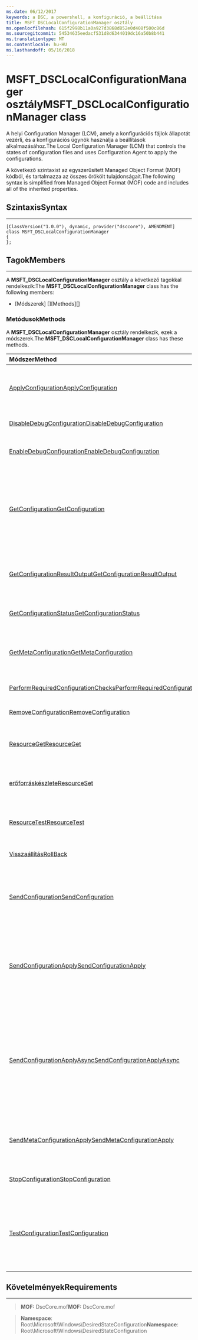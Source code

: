 ```yaml
---
ms.date: 06/12/2017
keywords: a DSC, a powershell, a konfiguráció, a beállítása
title: MSFT_DSCLocalConfigurationManager osztály
ms.openlocfilehash: 615f2998b11a0a927d3868d852e0d408f500c86d
ms.sourcegitcommit: 54534635eedacf531d8d6344019dc16a50b8b441
ms.translationtype: MT
ms.contentlocale: hu-HU
ms.lasthandoff: 05/16/2018
---
```

# <a name="msftdsclocalconfigurationmanager-class"></a><span data-ttu-id="5fd81-103">MSFT_DSCLocalConfigurationManager osztály</span><span class="sxs-lookup"><span data-stu-id="5fd81-103">MSFT_DSCLocalConfigurationManager class</span></span>

<span data-ttu-id="5fd81-104">A helyi Configuration Manager (LCM), amely a konfigurációs fájlok állapotát vezérli, és a konfigurációs ügynök használja a beállítások alkalmazásához.</span><span class="sxs-lookup"><span data-stu-id="5fd81-104">The Local Configuration Manager (LCM) that controls the states of configuration files and uses Configuration Agent to apply the configurations.</span></span>

<span data-ttu-id="5fd81-105">A következő szintaxist az egyszerűsített Managed Object Format (MOF) kódból, és tartalmazza az összes örökölt tulajdonságait.</span><span class="sxs-lookup"><span data-stu-id="5fd81-105">The following syntax is simplified from Managed Object Format (MOF) code and includes all of the inherited properties.</span></span>

## <a name="syntax"></a><span data-ttu-id="5fd81-106">Szintaxis</span><span class="sxs-lookup"><span data-stu-id="5fd81-106">Syntax</span></span>
------

``` syntax
[ClassVersion("1.0.0"), dynamic, provider("dsccore"), AMENDMENT]
class MSFT_DSCLocalConfigurationManager
{
};
```

## <a name="members"></a><span data-ttu-id="5fd81-107">Tagok</span><span class="sxs-lookup"><span data-stu-id="5fd81-107">Members</span></span>
-------

<span data-ttu-id="5fd81-108">A **MSFT_DSCLocalConfigurationManager** osztály a következő tagokkal rendelkezik:</span><span class="sxs-lookup"><span data-stu-id="5fd81-108">The **MSFT_DSCLocalConfigurationManager** class has the following members:</span></span>

-   <span data-ttu-id="5fd81-109">[Módszerek] []</span><span class="sxs-lookup"><span data-stu-id="5fd81-109">[Methods][]</span></span>

### <a name="methods"></a><span data-ttu-id="5fd81-110">Metódusok</span><span class="sxs-lookup"><span data-stu-id="5fd81-110">Methods</span></span>

<span data-ttu-id="5fd81-111">A **MSFT_DSCLocalConfigurationManager** osztály rendelkezik, ezek a módszerek.</span><span class="sxs-lookup"><span data-stu-id="5fd81-111">The **MSFT_DSCLocalConfigurationManager** class has these methods.</span></span>

|<span data-ttu-id="5fd81-112">Módszer</span><span class="sxs-lookup"><span data-stu-id="5fd81-112">Method</span></span> |<span data-ttu-id="5fd81-113">Leírás</span><span class="sxs-lookup"><span data-stu-id="5fd81-113">Description</span></span> |
|:--- |:---|
| [<span data-ttu-id="5fd81-114">ApplyConfiguration</span><span class="sxs-lookup"><span data-stu-id="5fd81-114">ApplyConfiguration</span></span>](msft-dsclocalconfigurationmanager-applyconfiguration.md)| <span data-ttu-id="5fd81-115">A konfigurációs ügynök használja a beállítások, amelyek függőben van.</span><span class="sxs-lookup"><span data-stu-id="5fd81-115">Uses the Configuration Agent to apply the configuration that is pending.</span></span>|
| [<span data-ttu-id="5fd81-116">DisableDebugConfiguration</span><span class="sxs-lookup"><span data-stu-id="5fd81-116">DisableDebugConfiguration</span></span>](msft-dsclocalconfigurationmanager-disabledebugconfiguration.md)| <span data-ttu-id="5fd81-117">Letiltja a DSC-erőforrás hibakeresés.</span><span class="sxs-lookup"><span data-stu-id="5fd81-117">Disables DSC resource debugging.</span></span>|
| [<span data-ttu-id="5fd81-118">EnableDebugConfiguration</span><span class="sxs-lookup"><span data-stu-id="5fd81-118">EnableDebugConfiguration</span></span>](msft-dsclocalconfigurationmanager-enabledebugconfiguration.md)| <span data-ttu-id="5fd81-119">A DSC-erőforrás hibakeresésének engedélyezése.</span><span class="sxs-lookup"><span data-stu-id="5fd81-119">Enables DSC resource debugging.</span></span>|
| [<span data-ttu-id="5fd81-120">GetConfiguration</span><span class="sxs-lookup"><span data-stu-id="5fd81-120">GetConfiguration</span></span>](msft-dsclocalconfigurationmanager-getconfiguration.md)| <span data-ttu-id="5fd81-121">A konfigurációs dokumentum küld a felügyelt csomóponthoz, és használja a **beolvasása** módszert a beállítások a konfigurációs ügynök.</span><span class="sxs-lookup"><span data-stu-id="5fd81-121">Sends the configuration document to the managed node and uses the **Get** method of the Configuration Agent to apply the configuration.</span></span>|
| [<span data-ttu-id="5fd81-122">GetConfigurationResultOutput</span><span class="sxs-lookup"><span data-stu-id="5fd81-122">GetConfigurationResultOutput</span></span>](msft-dsclocalconfigurationmanager-getconfigurationresultoutput.md)| <span data-ttu-id="5fd81-123">Egy adott feladat vonatkozó konfigurációs ügynök kimenetének beolvasása.</span><span class="sxs-lookup"><span data-stu-id="5fd81-123">Gets the Configuration Agent output relating to a specific job.</span></span>|
| [<span data-ttu-id="5fd81-124">GetConfigurationStatus</span><span class="sxs-lookup"><span data-stu-id="5fd81-124">GetConfigurationStatus</span></span>](msft-dsclocalconfigurationmanager-getconfigurationstatus.md)| <span data-ttu-id="5fd81-125">A konfigurációs állapotának előzménye beolvasása.</span><span class="sxs-lookup"><span data-stu-id="5fd81-125">Get the configuration status history.</span></span>|
| [<span data-ttu-id="5fd81-126">GetMetaConfiguration</span><span class="sxs-lookup"><span data-stu-id="5fd81-126">GetMetaConfiguration</span></span>](msft-dsclocalconfigurationmanager-getmetaconfiguration.md)| <span data-ttu-id="5fd81-127">Lekérdezi a megadott konfigurációs ügynök szabályozzák, hogy LCM beállításokat.</span><span class="sxs-lookup"><span data-stu-id="5fd81-127">Gets the LCM settings that are used to control Configuration Agent.</span></span>|
| [<span data-ttu-id="5fd81-128">PerformRequiredConfigurationChecks</span><span class="sxs-lookup"><span data-stu-id="5fd81-128">PerformRequiredConfigurationChecks</span></span>](msft-dsclocalconfigurationmanager-performrequiredconfigurationchecks.md)| <span data-ttu-id="5fd81-129">A konzisztencia-ellenőrzés indítása.</span><span class="sxs-lookup"><span data-stu-id="5fd81-129">Starts the consistency check.</span></span>|
| [<span data-ttu-id="5fd81-130">RemoveConfiguration</span><span class="sxs-lookup"><span data-stu-id="5fd81-130">RemoveConfiguration</span></span>](msft-dsclocalconfigurationmanager-removeconfiguration.md)| <span data-ttu-id="5fd81-131">Eltávolítja a konfigurációs fájlok.</span><span class="sxs-lookup"><span data-stu-id="5fd81-131">Removes the configuration files.</span></span>|
| [<span data-ttu-id="5fd81-132">ResourceGet</span><span class="sxs-lookup"><span data-stu-id="5fd81-132">ResourceGet</span></span>](msft-dsclocalconfigurationmanager-resourceget.md)| <span data-ttu-id="5fd81-133">Közvetlenül meghívja a **beolvasása** DSC erőforrás metódust.</span><span class="sxs-lookup"><span data-stu-id="5fd81-133">Directly calls the **Get** method of a DSC resource.</span></span>|
| [<span data-ttu-id="5fd81-134">erőforráskészlete</span><span class="sxs-lookup"><span data-stu-id="5fd81-134">ResourceSet</span></span>](msft-dsclocalconfigurationmanager-resourceset.md)| <span data-ttu-id="5fd81-135">Közvetlenül meghívja a **beállítása** DSC erőforrás metódust.</span><span class="sxs-lookup"><span data-stu-id="5fd81-135">Directly calls the **Set** method of a DSC resource.</span></span>|
| [<span data-ttu-id="5fd81-136">ResourceTest</span><span class="sxs-lookup"><span data-stu-id="5fd81-136">ResourceTest</span></span>](msft-dsclocalconfigurationmanager-resourcetest.md)| <span data-ttu-id="5fd81-137">Közvetlenül meghívja a **teszt** DSC erőforrás metódust.</span><span class="sxs-lookup"><span data-stu-id="5fd81-137">Directly calls the **Test** method of a DSC resource.</span></span>|
| [<span data-ttu-id="5fd81-138">Visszaállítás</span><span class="sxs-lookup"><span data-stu-id="5fd81-138">RollBack</span></span>](msft-dsclocalconfigurationmanager-rollback.md)| <span data-ttu-id="5fd81-139">Vissza az előző konfigurációt összesíti.</span><span class="sxs-lookup"><span data-stu-id="5fd81-139">Rolls back to a previous configuration.</span></span>|
| [<span data-ttu-id="5fd81-140">SendConfiguration</span><span class="sxs-lookup"><span data-stu-id="5fd81-140">SendConfiguration</span></span>](msft-dsclocalconfigurationmanager-sendconfiguration.md)| <span data-ttu-id="5fd81-141">A konfigurációs dokumentum küld a felügyelt csomóponthoz, és menti a függőben lévő módosítása.</span><span class="sxs-lookup"><span data-stu-id="5fd81-141">Sends the configuration document to the managed node and saves it as a pending change.</span></span>|
| [<span data-ttu-id="5fd81-142">SendConfigurationApply</span><span class="sxs-lookup"><span data-stu-id="5fd81-142">SendConfigurationApply</span></span>](msft-dsclocalconfigurationmanager-sendconfigurationapply.md)| <span data-ttu-id="5fd81-143">A konfigurációs dokumentum küld a felügyelt csomóponthoz, és a konfigurációs ügynök segítségével a konfiguráció alkalmazásához.</span><span class="sxs-lookup"><span data-stu-id="5fd81-143">Sends the configuration document to the managed node and uses the Configuration Agent to apply the configuration.</span></span>|
| [<span data-ttu-id="5fd81-144">SendConfigurationApplyAsync</span><span class="sxs-lookup"><span data-stu-id="5fd81-144">SendConfigurationApplyAsync</span></span>](msft-dsclocalconfigurationmanager-sendconfigurationapplyasync.md)| <span data-ttu-id="5fd81-145">A konfigurációs dokumentum küldeni a felügyelt csomóponthoz, és indítsa el a beállítások a konfigurációs ügynök használatával.</span><span class="sxs-lookup"><span data-stu-id="5fd81-145">Send the configuration document to the managed node and start using the Configuration Agent to apply the configuration.</span></span> <span data-ttu-id="5fd81-146">Használható GetConfigurationResultOutput eredmény kimeneti beolvasásához.</span><span class="sxs-lookup"><span data-stu-id="5fd81-146">Use GetConfigurationResultOutput to retrieve result output.</span></span>|
| [<span data-ttu-id="5fd81-147">SendMetaConfigurationApply</span><span class="sxs-lookup"><span data-stu-id="5fd81-147">SendMetaConfigurationApply</span></span>](msft-dsclocalconfigurationmanager-sendmetaconfigurationapply.md)| <span data-ttu-id="5fd81-148">Beállítja a LCM beállítások konfigurációs ügynök használt.</span><span class="sxs-lookup"><span data-stu-id="5fd81-148">Sets the LCM settings that are used to control the Configuration Agent.</span></span>|
| [<span data-ttu-id="5fd81-149">StopConfiguration</span><span class="sxs-lookup"><span data-stu-id="5fd81-149">StopConfiguration</span></span>](msft-dsclocalconfigurationmanager-stopconfiguration.md)| <span data-ttu-id="5fd81-150">A folyamatban lévő konfigurációs leáll.</span><span class="sxs-lookup"><span data-stu-id="5fd81-150">Stops the configuration that is in progress.</span></span>|
| [<span data-ttu-id="5fd81-151">TestConfiguration</span><span class="sxs-lookup"><span data-stu-id="5fd81-151">TestConfiguration</span></span>](msft-dsclocalconfigurationmanager-testconfiguration.md)| <span data-ttu-id="5fd81-152">A konfigurációs dokumentum küld a felügyelt csomóponthoz, és a jelenlegi konfiguráció alapján a dokumentum ellenőrzi.</span><span class="sxs-lookup"><span data-stu-id="5fd81-152">Sends the configuration document to the managed node and verifies the current configuration against the document.</span></span>|





## <a name="requirements"></a><span data-ttu-id="5fd81-153">Követelmények</span><span class="sxs-lookup"><span data-stu-id="5fd81-153">Requirements</span></span>
------------
><span data-ttu-id="5fd81-154">**MOF:** DscCore.mof</span><span class="sxs-lookup"><span data-stu-id="5fd81-154">**MOF:** DscCore.mof</span></span>

><span data-ttu-id="5fd81-155">**Namespace**: Root\Microsoft\Windows\DesiredStateConfiguration</span><span class="sxs-lookup"><span data-stu-id="5fd81-155">**Namespace**: Root\Microsoft\Windows\DesiredStateConfiguration</span></span>